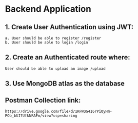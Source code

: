 
# Backend Application

## 1. Create User Authentication using JWT:
    a. User should be able to register /register
    b. User should be able to login /login
## 2. Create an Authenticated route where:
    User should be able to upload an image /upload 
## 3. Use MongoDB atlas as the database

## Postman Collection link:
    https://drive.google.com/file/d/1RFWQG4I6rPiOyHm-POb_bUI7UfkNRAFm/view?usp=sharing
